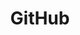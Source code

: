 ---
title: GitHub
description: GitHub Integrations in Harness IDP.
sidebar_label: Integration Overview
sidebar_position: 1
---